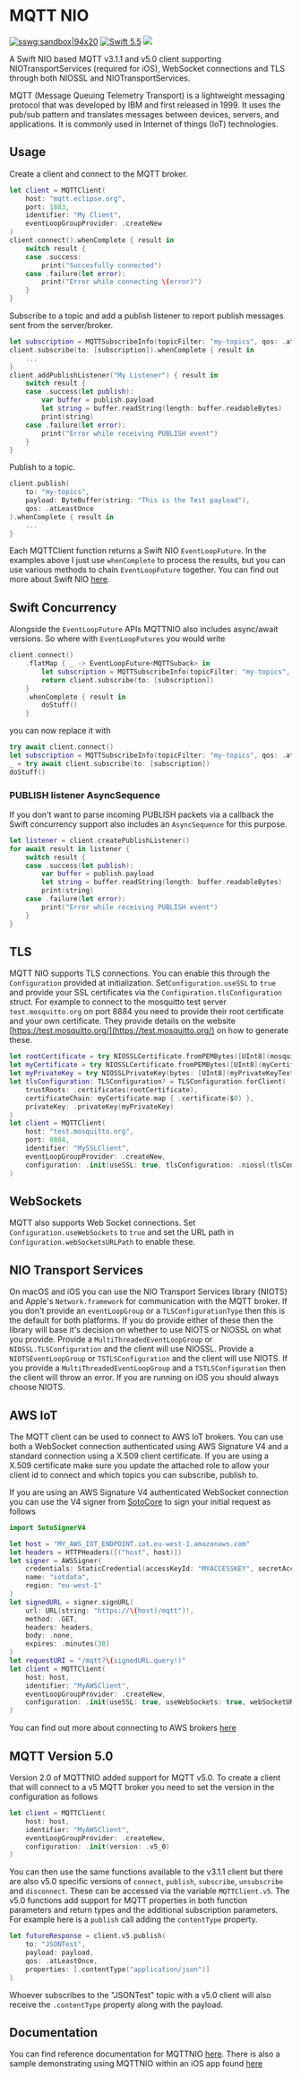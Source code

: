 # MQTT NIO

[![sswg:sandbox|94x20](https://img.shields.io/badge/sswg-sandbox-lightgrey.svg)](https://github.com/swift-server/sswg/blob/master/process/incubation.md#sandbox-level)
[<img src="http://img.shields.io/badge/swift-5.5-brightgreen.svg" alt="Swift 5.5" />](https://swift.org)
[<img src="https://github.com/adam-fowler/mqtt-nio/workflows/CI/badge.svg" />](https://github.com/adam-fowler/mqtt-nio/workflows/CI/badge.svg)

A Swift NIO based MQTT v3.1.1 and v5.0 client supporting NIOTransportServices (required for iOS), WebSocket connections and TLS through both NIOSSL and NIOTransportServices.

MQTT (Message Queuing Telemetry Transport) is a lightweight messaging protocol that was developed by IBM and first released in 1999. It uses the pub/sub pattern and translates messages between devices, servers, and applications. It is commonly used in Internet of things (IoT) technologies.

## Usage

Create a client and connect to the MQTT broker.

```swift
let client = MQTTClient(
    host: "mqtt.eclipse.org",
    port: 1883,
    identifier: "My Client",
    eventLoopGroupProvider: .createNew
)
client.connect().whenComplete { result in
    switch result {
    case .success:
        print("Succesfully connected")
    case .failure(let error):
        print("Error while connecting \(error)")
    }
}
```

Subscribe to a topic and add a publish listener to report publish messages sent from the server/broker.
```swift
let subscription = MQTTSubscribeInfo(topicFilter: "my-topics", qos: .atLeastOnce)
client.subscribe(to: [subscription]).whenComplete { result in
    ...
}
client.addPublishListener("My Listener") { result in
    switch result {
    case .success(let publish):
        var buffer = publish.payload
        let string = buffer.readString(length: buffer.readableBytes)
        print(string)
    case .failure(let error):
        print("Error while receiving PUBLISH event")
    }
}
```

Publish to a topic.
```swift
client.publish(
    to: "my-topics",
    payload: ByteBuffer(string: "This is the Test payload"),
    qos: .atLeastOnce
).whenComplete { result in
    ...
}
```
Each MQTTClient function returns a Swift NIO `EventLoopFuture`. In the examples above I just use `whenComplete` to process the results, but you can use various methods to chain `EventLoopFuture` together. You can find out more about Swift NIO [here](https://apple.github.io/swift-nio/docs/current/NIO/Classes/EventLoopFuture.html).

## Swift Concurrency

Alongside the `EventLoopFuture` APIs MQTTNIO also includes async/await versions. So where with `EventLoopFutures` you would write
```swift
client.connect()
    .flatMap { _ -> EventLoopFuture<MQTTSuback> in
        let subscription = MQTTSubscribeInfo(topicFilter: "my-topics", qos: .atLeastOnce)
        return client.subscribe(to: [subscription])
    }
    .whenComplete { result in
        doStuff()
    }
```
you can now replace it with
```swift
try await client.connect()
let subscription = MQTTSubscribeInfo(topicFilter: "my-topics", qos: .atLeastOnce)
_ = try await client.subscribe(to: [subscription])
doStuff()
```

### PUBLISH listener AsyncSequence
If you don't want to parse incoming PUBLISH packets via a callback the Swift concurrency support also includes an `AsyncSequence` for this purpose.
```swift
let listener = client.createPublishListener()
for await result in listener {
    switch result {
    case .success(let publish):
        var buffer = publish.payload
        let string = buffer.readString(length: buffer.readableBytes)
        print(string)
    case .failure(let error):
        print("Error while receiving PUBLISH event")
    }
}
```

## TLS

MQTT NIO supports TLS connections. You can enable this through the `Configuration` provided at initialization. Set`Configuration.useSSL` to `true` and provide your SSL certificates via the `Configuration.tlsConfiguration` struct. For example to connect to the mosquitto test server `test.mosquitto.org` on port 8884 you need to provide their root certificate and your own certificate. They provide details on the website [https://test.mosquitto.org/](https://test.mosquitto.org/) on how to generate these.

```swift
let rootCertificate = try NIOSSLCertificate.fromPEMBytes([UInt8](mosquittoCertificateText.utf8))
let myCertificate = try NIOSSLCertificate.fromPEMBytes([UInt8](myCertificateText.utf8))
let myPrivateKey = try NIOSSLPrivateKey(bytes: [UInt8](myPrivateKeyText.utf8), format: .pem)
let tlsConfiguration: TLSConfiguration? = TLSConfiguration.forClient(
    trustRoots: .certificates(rootCertificate),
    certificateChain: myCertificate.map { .certificate($0) },
    privateKey: .privateKey(myPrivateKey)
)
let client = MQTTClient(
    host: "test.mosquitto.org",
    port: 8884,
    identifier: "MySSLClient",
    eventLoopGroupProvider: .createNew,
    configuration: .init(useSSL: true, tlsConfiguration: .niossl(tlsConfiguration)),
)
```

## WebSockets

MQTT also supports Web Socket connections. Set `Configuration.useWebSockets` to `true` and set the URL path in `Configuration.webSocketsURLPath` to enable these.

## NIO Transport Services

On macOS and iOS you can use the NIO Transport Services library (NIOTS) and Apple's `Network.framework` for communication with the MQTT broker. If you don't provide an `eventLoopGroup` or a `TLSConfigurationType` then this is the default for both platforms. If you do provide either of these then the library will base it's decision on whether to use NIOTS or NIOSSL on what you provide. Provide a `MultiThreadedEventLoopGroup` or `NIOSSL.TLSConfiguration` and the client will use NIOSSL. Provide a `NIOTSEventLoopGroup` or `TSTLSConfiguration` and the client will use NIOTS. If you provide a `MultiThreadedEventLoopGroup` and a `TSTLSConfiguration` then the client will throw an error. If you are running on iOS you should always choose NIOTS.

## AWS IoT

The MQTT client can be used to connect to AWS IoT brokers. You can use both a WebSocket connection authenticated using AWS Signature V4 and a standard connection using a X.509 client certificate. If you are using a X.509 certificate make sure you update the attached role to allow your client id to connect and which topics you can subscribe, publish to.

If you are using an AWS Signature V4 authenticated WebSocket connection you can use the V4 signer from [SotoCore](https://github.com/soto-project/soto) to sign your initial request as follows
```swift
import SotoSignerV4

let host = "MY_AWS_IOT_ENDPOINT.iot.eu-west-1.amazonaws.com"
let headers = HTTPHeaders([("host", host)])
let signer = AWSSigner(
    credentials: StaticCredential(accessKeyId: "MYACCESSKEY", secretAccessKey: "MYSECRETKEY"),
    name: "iotdata",
    region: "eu-west-1"
)
let signedURL = signer.signURL(
    url: URL(string: "https://\(host)/mqtt")!,
    method: .GET,
    headers: headers,
    body: .none,
    expires: .minutes(30)
)
let requestURI = "/mqtt?\(signedURL.query!)"
let client = MQTTClient(
    host: host,
    identifier: "MyAWSClient",
    eventLoopGroupProvider: .createNew,
    configuration: .init(useSSL: true, useWebSockets: true, webSocketURLPath: requestUri)
)
```
You can find out more about connecting to AWS brokers [here](https://docs.aws.amazon.com/iot/latest/developerguide/protocols.html)

## MQTT Version 5.0

Version 2.0 of MQTTNIO added support for MQTT v5.0. To create a client that will connect to a v5 MQTT broker you need to set the version in the configuration as follows

```swift
let client = MQTTClient(
    host: host,
    identifier: "MyAWSClient",
    eventLoopGroupProvider: .createNew,
    configuration: .init(version: .v5_0)
)
```

You can then use the same functions available to the v3.1.1 client but there are also v5.0 specific versions of `connect`, `publish`, `subscribe`, `unsubscribe` and `disconnect`. These can be accessed via the variable `MQTTClient.v5`. The v5.0 functions add support for MQTT properties in both function parameters and return types and the additional subscription parameters. For example here is a `publish` call adding the `contentType` property.

```swift
let futureResponse = client.v5.publish(
    to: "JSONTest",
    payload: payload,
    qos: .atLeastOnce,
    properties: [.contentType("application/json")]
)
```

Whoever subscribes to the "JSONTest" topic with a v5.0 client will also receive the `.contentType` property along with the payload.

## Documentation

You can find reference documentation for MQTTNIO
[here](https://swift-server-community.github.io/mqtt-nio/documentation/mqttnio/). There is also a sample demonstrating using MQTTNIO within an iOS app found [here](https://github.com/adam-fowler/EmCuTeeTee)
